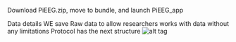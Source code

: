Download PiEEG.zip, move to bundle, and launch PiEEG_app  

Data details 
WE save Raw data to allow researchers works with data without any limitations 
Protocol has the next structure 
<img src="https://github.com/pieeg-club/PiEEG/blob/main/images/protocol.bmp " alt="alt tag" title="aloha">


